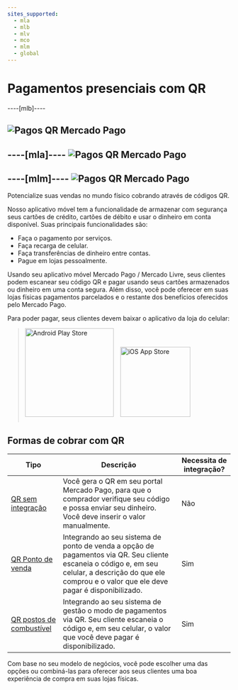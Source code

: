 ```yaml
---
sites_supported:
  - mla
  - mlb
  - mlv
  - mco
  - mlm
  - global
---
```



# Pagamentos presenciais com QR

----[mlb]----

![Pagos QR Mercado Pago](/images/qr_mla2.es.png)
------------
----[mla]----
![Pagos QR Mercado Pago](/images/qr_mla2.es.png)
------------
----[mlm]----
![Pagos QR Mercado Pago](/images/qr_mla2.es.png)
------------


Potencialize suas vendas no mundo físico cobrando através de códigos QR.

Nosso aplicativo móvel tem a funcionalidade de armazenar com segurança seus cartões de crédito, cartões de débito e usar o dinheiro em conta disponível. Suas principais funcionalidades são:

* Faça o pagamento por serviços.
* Faça recarga de celular.
* Faça transferências de dinheiro entre contas.
* Pague em lojas pessoalmente.

Usando seu aplicativo móvel Mercado Pago / Mercado Livre, seus clientes podem escanear seu código QR e pagar usando seus cartões armazenados ou dinheiro em uma conta segura. Além disso, você pode oferecer em suas lojas físicas pagamentos parcelados e o restante dos benefícios oferecidos pelo Mercado Pago.

Para poder pagar, seus clientes devem baixar o aplicativo da loja do celular:

> [<img src="/developers/bundles/images/GooglePlayBadge.es.png" alt="Android Play Store" width="200"/>](https://play.google.com/store/apps/details?id=com.mercadopago.wallet&hl=es_419) [<img src="/developers/bundles/images/AppStoreBadge.es.svg" alt="iOS App Store" width="158" style="margin:0.8em"/>](https://itunes.apple.com/ar/app/mercado-pago/id925436649?mt=8)

## Formas de cobrar com QR  

| Tipo                                                         | Descrição                                                  | Necessita de integração? |
| ------------------------------------------------------------ | ------------------------------------------------------------ | ----------------------- |
| [QR sem integração](https://www.mercadopago.com.br/developers/pt/guides/instore-payments/qr-payments/integrations-front/) | Você gera o QR em seu portal Mercado Pago, para que o comprador verifique seu código e possa enviar seu dinheiro. Você deve inserir o valor manualmente. | Não                      |
| [QR Ponto de venda](https://www.mercadopago.com.br/developers/pt/guides/instore-payments/qr-payments/qr-attended-part1/) | Integrando ao seu sistema de ponto de venda a opção de pagamentos via QR. Seu cliente escaneia o código e, em seu celular, a descrição do que ele comprou e o valor que ele deve pagar é disponibilizado. | Sim                      |
| [QR postos de combustível](https://www.mercadopago.com.br/developers/pt/guides/instore-payments/qr-payments/qr-unattended-part1/) | Integrando ao seu sistema de gestão o modo de pagamentos via QR. Seu cliente escaneia o código e, em seu celular, o valor que você deve pagar é disponibilizado. | Sim                      |

Com base no seu modelo de negócios, você pode escolher uma das opções ou combiná-las para oferecer aos seus clientes uma boa experiência de compra em suas lojas físicas.
